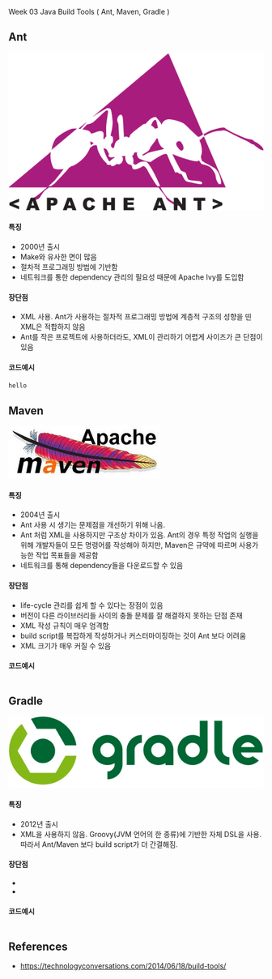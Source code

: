 
Week 03 
Java Build Tools ( Ant, Maven, Gradle )


## Ant
![Image of Ant](https://github.com/AndersonChoi/PlalabWebProject/blob/master/week03/team01/ant.png)

#### 특징
- 2000년 출시
- Make와 유사한 면이 많음
- 절차적 프로그래밍 방법에 기반함
- 네트워크를 통한 dependency 관리의 필요성 때문에 Apache Ivy를 도입함

#### 장단점
- XML 사용. Ant가 사용하는 절차적 프로그래밍 방법에 계층적 구조의 성향을 띤 XML은 적합하지 않음
- Ant를 작은 프로젝트에 사용하더라도, XML이 관리하기 어렵게 사이즈가 큰 단점이 있음

#### 코드예시
```
hello
```



## Maven
![Image of Maven](https://github.com/AndersonChoi/PlalabWebProject/blob/master/week03/team01/maven.jpg)

#### 특징
- 2004년 출시
- Ant 사용 시 생기는 문제점을 개선하기 위해 나옴.
- Ant 처럼 XML을 사용하지만 구조상 차이가 있음. Ant의 경우 특정 작업의 실행을 위해 개발자들이 모든 명령어를 작성해야 하지만, Maven은 규약에 따르며 사용가능한 작업 목표들을 제공함
- 네트워크를 통해 dependency들을 다운로드할 수 있음

#### 장단점
- life-cycle 관리를 쉽게 할 수 있다는 장점이 있음
- 버전이 다른 라이브러리들 사이의 충돌 문제를 잘 해결하지 못하는 단점 존재
- XML 작성 규칙이 매우 엄격함
- build script를 복잡하게 작성하거나 커스터마이징하는 것이 Ant 보다 어려움
- XML 크기가 매우 커질 수 있음

#### 코드예시
```
```


## Gradle
![Image of Gradle](https://github.com/AndersonChoi/PlalabWebProject/blob/master/week03/team01/gradle.png)

#### 특징
- 2012년 출시
- XML을 사용하지 않음. Groovy(JVM 언어의 한 종류)에 기반한 자체 DSL을 사용. 따라서 Ant/Maven 보다 build script가 더 간결해짐.


#### 장단점
- 
- 

#### 코드예시
```
```


## References
- https://technologyconversations.com/2014/06/18/build-tools/

